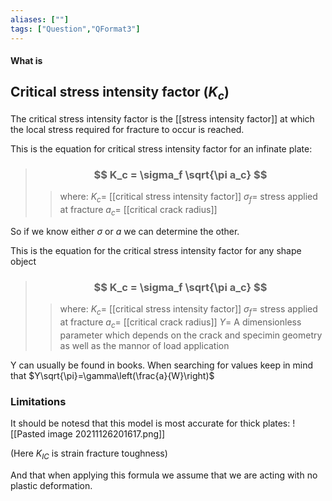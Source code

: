 ```yaml
---
aliases: [""]
tags: ["Question","QFormat3"]
---
```


#### What is
## Critical stress intensity factor ($K_c$)
The critical stress intensity factor is the [[stress intensity factor]] at which the local stress required for fracture to occur is reached.

This is the equation for critical stress intensity factor for an infinate plate:

> ### $$ K_c = \sigma_f \sqrt{\pi a_c} $$ 
>> where:
>> $K_c=$ [[critical stress intensity factor]] 
>> $\sigma_f=$ stress applied at fracture
>> $a_c=$ [[critical crack radius]]

So if we know either $\sigma$ or $a$ we can determine the other.

This is the equation for the critical stress intensity factor for any shape object

> ### $$ K_c = \sigma_f \sqrt{\pi a_c} $$ 
>> where:
>> $K_c=$ [[critical stress intensity factor]] 
>> $\sigma_f=$ stress applied at fracture
>> $a_c=$ [[critical crack radius]]
>> $Y=$ A dimensionless parameter which depends on the crack and specimin geometry as well as the mannor of load application

Y can usually be found in books. When searching for values keep in mind that $Y\sqrt{\pi}=\gamma\left(\frac{a}{W}\right)$

### Limitations
It should be notesd that this model is most accurate for thick plates:
![[Pasted image 20211126201617.png]]

(Here $K_{IC}$ is strain fracture toughness)

And that when applying this formula we assume that we are acting with no plastic deformation.
